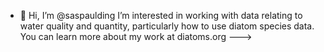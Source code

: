 - 👋 Hi, I’m @saspaulding
I’m interested in working with data relating to water quality and quantity, particularly how to use diatom species data. You can learn more about my work at diatoms.org
--->
